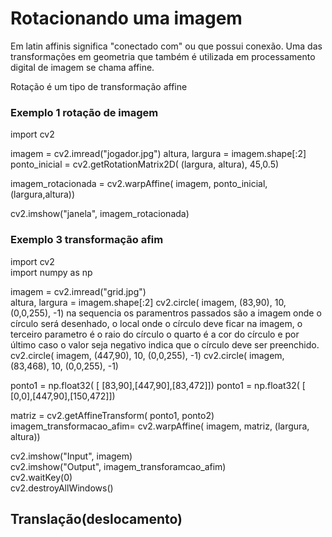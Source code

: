 <h1>Rotacionando uma imagem</h1>
<p>Em latin affinis significa "conectado com" ou que possui conexão. Uma das transformações em geometria que também é 
utilizada em processamento digital de imagem se chama affine.</p>
<p>Rotação é um tipo de transformação affine</p>
<h3>Exemplo 1 rotação de imagem  </h3>

import cv2

imagem = cv2.imread("jogador.jpg")
altura, largura = imagem.shape[:2]
ponto_inicial = cv2.getRotationMatrix2D( (largura, altura), 45,0.5)

imagem_rotacionada = cv2.warpAffine( imagem, ponto_inicial, (largura,altura))
 
cv2.imshow("janela", imagem_rotacionada)

<h3>Exemplo 3 transformação afim</h3>

import cv2<br>
import numpy as np<br>

imagem = cv2.imread("grid.jpg")<br>
altura, largura = imagem.shape[:2]
cv2.circle( imagem, (83,90), 10, (0,0,255), -1) na sequencia os paramentros passados são a imagem onde o círculo será desenhado,
o local onde o círculo deve ficar na imagem, o terceiro parametro é o raio do círculo o quarto é a cor do círculo e por último caso o valor seja negativo indica que o círculo deve ser preenchido.
cv2.circle( imagem, (447,90), 10, (0,0,255), -1)
cv2.circle( imagem, (83,468), 10, (0,0,255), -1)

ponto1 = np.float32( [ [83,90],[447,90],[83,472]])
ponto1 = np.float32( [ [0,0],[447,90],[150,472]])

matriz = cv2.getAffineTransform( ponto1, ponto2)
imagem_transformacao_afim= cv2.warpAffine( imagem, matriz, (largura, altura))

cv2.imshow("Input", imagem)<br>
cv2.imshow("Output", imagem_transforamcao_afim)<br>
cv2.waitKey(0)<br>
cv2.destroyAllWindows()<br>




<h2>Translação(deslocamento)</h2>
<p></p>


<h1></h1>
